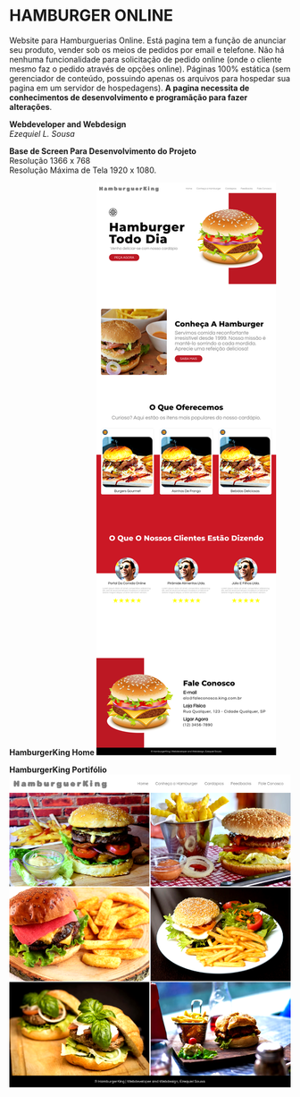 # HAMBURGER ONLINE
Website para Hamburguerias Online. Está pagina tem a função de anunciar seu produto, vender sob os meios de pedidos por email e telefone. Não há nenhuma funcionalidade para solicitação de pedido online (onde o cliente mesmo faz o pedido através de opções online). Páginas 100% estática (sem gerenciador de conteúdo, possuindo apenas os arquivos para hospedar sua pagina em um servidor de hospedagens). **A pagina necessita de conhecimentos de desenvolvimento e programãção para fazer alterações**.<br>

**Webdeveloper and Webdesign**<br>
*Ezequiel L. Sousa*<br>

**Base de Screen Para Desenvolvimento do Projeto**<br>
Resolução 1366 x 768<br>
Resolução Máxima de Tela 1920 x 1080.<br>

**HamburgerKing Home**
![HamburgerKing Home](./assets/arquivos/imagens/screenshot_hamburgerking.png)

**HamburgerKing Portifólio**
![HamburgerKing Portifolio](./assets/arquivos/imagens/screenshot_hamburgerking_portifolio.png)

